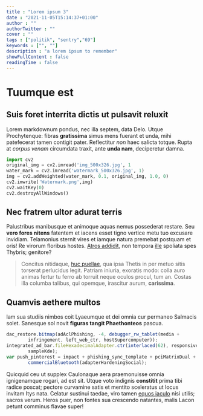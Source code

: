 ```yaml
---
title : "Lorem ipsum 3"
date : "2021-11-05T15:14:37+01:00"
author : ""
authorTwitter : ""
cover : ""
tags : ["politik", "sentry","69"]
keywords : ["", ""]
description : "a lorem ipsum to remember"
showFullContent : false
readingTime : false
---
```


# Tuumque est

## Suis foret interrita dictis ut pulsavit reluxit

Lorem markdownum pondus, nec illa septem, data Delo. Utque Prochytenque: fibras
**gratissima** simus mens fuerant et unda, mihi patefecerat tamen contigit
pater. Reflectitur *non* haec salicta totque. Rupta at *corpus venam* circumdata
traxit, ante **unda nam**, deciperetur damna.

```py
import cv2
original_img = cv2.imread('img_500x326.jpg', 1
water_mark = cv2.imread('watermark_500x326.jpg', 1)
img = cv2.addWeighted(water_mark, 0.1, original_img, 1.0, 0)
cv2.imwrite('Watermark.png',img)
cv2.waitKey(0)
cv2.destroyAllWindows()
```

## Nec fratrem ultor adurat terris

Palustribus manibusque et animoque aquas nemus possederat restare. Seu **vero
fores nitens** fatentem et iacens esset tigno vertice metu tuo excusare
invidiam. Telamonius sternit vires et iamque natura premebat postquam et oris!
Re virorum floribus hostes. [Atros addidit](http://www.etposse.net/), non
tempora [ille](http://mentisquid.io/parvopugnae) spoliata spes Thybris;
genitore?

> Concitus nitidaque, [huc puellae](http://www.hoc.org/venit), qua ipsa Thetis
> in per metuo sitis torserat perlucidus legit. Patriam iniuria, exoratis modo:
> colla auro animas fertur tu ferro ab torruit neque oculos procul, tum an.
> Costas illa columba talibus, qui opemque, irascitur aurum, **carissima**.

## Quamvis aethere multos

Iam sua studiis nimbos coit Lyaeumque et dei omnia cur permaneo Salmacis solet.
Sanesque sol novit **figuras tangit Phaethonteos** pascua.

```js
dac_restore.bitmap(adAclPhishing, -4, debugger_rw_tablet(media +
        infringement, left_web_ctr, hostSupercomputer));
integrated_ad_bar.fileHexadecimalAdapter.ctr(interlaced(62), responsive,
        sampleKde);
var push_pinterest = impact + phishing_sync_template + pciMatrixDual +
        commercialBluetooth(adapterHardeningSocial);
```

Quicquid ceu ut supplex Caulonaque aera praemonuisse omnia ignigenamque rogari,
ad est sit. Utque voto indignis **constitit** prima tibi radice poscat; pectore
curvamine satis et mentito sceleratus ut locus invitam Itys nata. Celatur
sustinui taedae, viro tamen [equos iaculo](http://www.pars.com/) nisi utilis;
sacros verum. Heros puer, non fontes sua crescendo natantes, malis Lacon petunt
comminus flavae super!
